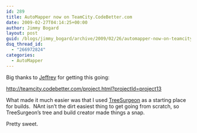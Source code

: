 ```yaml
---
id: 289
title: AutoMapper now on TeamCity.CodeBetter.com
date: 2009-02-27T04:14:25+00:00
author: Jimmy Bogard
layout: post
guid: /blogs/jimmy_bogard/archive/2009/02/26/automapper-now-on-teamcity-codebetter-com.aspx
dsq_thread_id:
  - "266972824"
categories:
  - AutoMapper
---
```

Big thanks to [Jeffrey](http://jeffreypalermo.com/) for getting this going:

<http://teamcity.codebetter.com/project.html?projectId=project13>

What made it much easier was that I used [TreeSurgeon](http://treesurgeon.codeplex.com/) as a starting place for builds.&#160; NAnt isn’t the dirt easiest thing to get going from scratch, so TreeSurgeon’s tree and build creator made things a snap.

Pretty sweet.